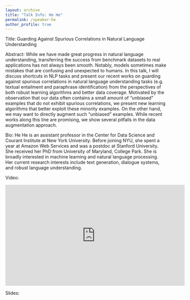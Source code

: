 ```yaml
---
layout: archive
title: "Talk Info: He He"
permalink: /speaker-he
author_profile: true
---
```


Title: Guarding Against Spurious Correlations in Natural Language Understanding

Abstract: While we have made great progress in natural language understanding, transferring the success from benchmark datasets to real applications has not always been smooth. Notably, models sometimes make mistakes that are confusing and unexpected to humans. In this talk, I will discuss shortcuts in NLP tasks and present our recent works on guarding against spurious correlations in natural language understanding tasks (e.g. textual entailment and paraphrase identification) from the perspectives of both robust learning algorithms and better data coverage. Motivated by the observation that our data often contains a small amount of “unbiased” examples that do not exhibit spurious correlations, we present new learning algorithms that better exploit these minority examples. On the other hand, we may want to directly augment such “unbiased” examples. While recent works along this line are promising, we show several pitfalls in the data augmentation approach.

Bio: He He is an assistant professor in the Center for Data Science and Courant Institute at New York University. Before joining NYU, she spent a year at Amazon Web Services and was a postdoc at Stanford University. She received her PhD from University of Maryland, College Park. She is broadly interested in machine learning and natural language processing. Her current research interests include text generation, dialogue systems, and robust language understanding.

Video:
  <p>
    <iframe width="560" height="315" src="https://www.youtube.com/embed/iiXrsdJEiag" frameborder="0" allow="autoplay; encrypted-media" allowfullscreen></iframe>
  </p>

Slides:
  <p>
<script async class="speakerdeck-embed" data-id="f665f2e5adfd4476b1cfd17db81195a6" data-ratio="1.77966101694915" src="//speakerdeck.com/assets/embed.js"></script>
  </p>
